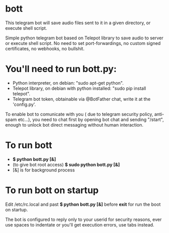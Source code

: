 # bott

This telegram bot will save audio files sent to it in a given directory, or execute shell script.

Simple python telegram bot based on Telepot library to save audio to server or execute shell script.
No need to set port-forwardings, no custom signed certificates, no webhooks, no bullshit.

# You'll need to run bott.py:

- Python interpreter, on debian: "sudo apt-get python".
- Telepot library, on debian with python installed: "sudo pip install telepot".
- Telegram bot token, obtainable via @BotFather chat, write it at the 'config.py'.

To enable bot to comunicate with you ( due to telegram security policy, anti-spam etc...), 
you need to chat first by opening bot chat and sending "/start", enough to unlock bot direct messaging without human interaction.

# To run bott

- **$ python bott.py [&]** 
- (to give bot root access) **$ sudo python bott.py [&]**
- [&] is for background process

# To run bott on startup

Edit /etc/rc.local and past **$ python bott.py [&]** before **exit** for run the boot on startup.

The bot is configured to reply only to your userid for security reasons, ever use spaces to indentate or you'll get execution errors, use tabs instead.
